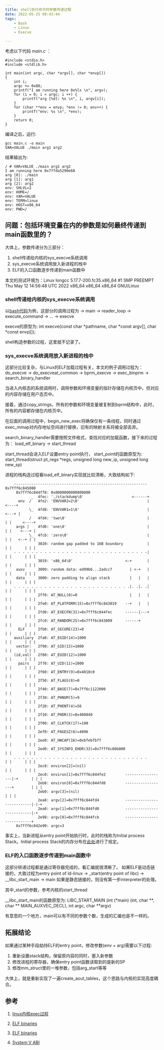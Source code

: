 ```yaml
---
title: shell执行命令时参数传递过程
date: 2022-05-25 00:43:44
tags:
    - Bash
    - Linux
    - Execve

---
```


考虑以下代码 *main.c* ：
```
#include <stdio.h>
#include <stdlib.h>

int main(int argc, char *argv[], char *envp[])
{
    int i;
    argc += 0x88;
    printf("I am running here 0x%lx \n", argv);
    for (i = 0; i < argc; i ++) {
        printf("arg [%d]: %s \n", i, argv[i]);
    }
    for (char **env = envp; *env != 0; env++) {
        printf("env: %s \n", *env);
    }
    return 0;    
}
```

编译之后，运行:
```
gcc main.c -o main
VAR=VALUE ./main arg1 arg2
```

结果输出为:
```
/ # VAR=VALUE ./main arg1 arg2
I am running here 0x7ffda5290e68 
arg [0]: ./main 
arg [1]: arg1 
arg [2]: arg2 
env: SHLVL=2 
env: HOME=/ 
env: VAR=VALUE 
env: TERM=linux 
env: HOST=x86_64 
env: PWD=/
```

## 问题：包括环境变量在内的参数是如何最终传递到main函数里的？

大体上，参数传递分为三部分：
1. shell传递给内核的sys_execve系统调用
2. sys_execve系统调用放入新进程的栈中
3. ELF的入口函数逐步传递到main函数中

本文的测试环境为：Linux longcc 5.17.7-200.fc35.x86_64 #1 SMP PREEMPT Thu May 12 14:56:48 UTC 2022 x86_64 x86_64 x86_64 GNU/Linux

### shell传递给内核的sys_execve系统调用

以[bash代码](https://github.com/bminor/bash)为例，这部分的调用过程为
-> main
    -> reader_loop
        -> execute_command
            -> ...
                -> execve

execve的原型为: int execve(const char *pathname, char *const argv[], char *const envp[]);

shell构造参数的过程，这里就不记录了。

### sys_execve系统调用放入新进程的栈中

这部分比较复杂，与Linux的ELF加载过程有关，本文的例子调用过程为：
do_execve -> do_execveat_common -> bprm_execve -> exec_binprm -> search_binary_handler

当进入内核态的系统调用时，调用参数和环境变量的指针存储在内核页中，但对应的内容存储在用户态页中。

接着，通过copy_strings，所有的参数和环境变量被复制到bprm结构中，此时，所有的内容都存储在内核页中。

在后面的调用过程中，begin_new_exec将确保仅有一条线程，同时通过exec_mmap对内存地址空间进行替换，旧有的映射关系将被全部丢弃。

search_binary_handler需要按照文件格式，查找对应的加载函数，接下来的过程为：
load_elf_binary -> start_thread

start_thread会进入ELF设置entry point执行， start_point的函数原型为: start_thread(struct pt_regs *regs, unsigned long new_ip, unsigned long new_sp)

进程的栈构造过程看load_elf_binary实现就比较清晰，大致结构如下:
```
    ------------------------------------------------------------- 0x7fff6c845000
     0x7fff6c844ff8: 0x0000000000000000
            _  4fec: './stackdump\0'                      <------+
      env  /   4fe2: 'ENVVAR2=2\0'                               |    <----+
           \_  4fd8: 'ENVVAR1=1\0'                               |   <---+ |
           /   4fd4: 'two\0'                                     |       | |     <----+
     args |    4fd0: 'one\0'                                     |       | |    <---+ |
           \_  4fcb: 'zero\0'                                    |       | |   <--+ | |
               3020: random gap padded to 16B boundary           |       | |      | | |
    - - - - - - - - - - - - - - - - - - - - - - - - - - - - - - -|       | |      | | |
               3019: 'x86_64\0'                        <-+       |       | |      | | |
     auxv      3009: random data: ed99b6...2adcc7        | <-+   |       | |      | | |
     data      3000: zero padding to align stack         |   |   |       | |      | | |
    . . . . . . . . . . . . . . . . . . . . . . . . . . .|. .|. .|       | |      | | |
               2ff0: AT_NULL(0)=0                        |   |   |       | |      | | |
               2fe0: AT_PLATFORM(15)=0x7fff6c843019    --+   |   |       | |      | | |
               2fd0: AT_EXECFN(31)=0x7fff6c844fec      ------|---+       | |      | | |
               2fc0: AT_RANDOM(25)=0x7fff6c843009      ------+           | |      | | |
      ELF      2fb0: AT_SECURE(23)=0                                     | |      | | |
    auxiliary  2fa0: AT_EGID(14)=1000                                    | |      | | |
     vector:   2f90: AT_GID(13)=1000                                     | |      | | |
    (id,val)   2f80: AT_EUID(12)=1000                                    | |      | | |
      pairs    2f70: AT_UID(11)=1000                                     | |      | | |
               2f60: AT_ENTRY(9)=0x4010c0                                | |      | | |
               2f50: AT_FLAGS(8)=0                                       | |      | | |
               2f40: AT_BASE(7)=0x7ff6c1122000                           | |      | | |
               2f30: AT_PHNUM(5)=9                                       | |      | | |
               2f20: AT_PHENT(4)=56                                      | |      | | |
               2f10: AT_PHDR(3)=0x400040                                 | |      | | |
               2f00: AT_CLKTCK(17)=100                                   | |      | | |
               2ef0: AT_PAGESZ(6)=4096                                   | |      | | |
               2ee0: AT_HWCAP(16)=0xbfebfbff                             | |      | | |
               2ed0: AT_SYSINFO_EHDR(33)=0x7fff6c86b000                  | |      | | |
    . . . . . . . . . . . . . . . . . . . . . . . . . . . . . . .        | |      | | |
               2ec8: environ[2]=(nil)                                    | |      | | |
               2ec0: environ[1]=0x7fff6c844fe2         ------------------|-+      | | |
               2eb8: environ[0]=0x7fff6c844fd8         ------------------+        | | |
               2eb0: argv[3]=(nil)                                                | | |
               2ea8: argv[2]=0x7fff6c844fd4            ---------------------------|-|-+
               2ea0: argv[1]=0x7fff6c844fd0            ---------------------------|-+
               2e98: argv[0]=0x7fff6c844fcb            ---------------------------+
     0x7fff6c842e90: argc=3
```

事实上，当新进程从entry point开始执行时，此时的栈称为Initial process Stack。Initial process Stack的内存分布在[此处](https://refspecs.linuxbase.org/elf/x86_64-abi-0.99.pdf)进行了规定。

### ELF的入口函数逐步传递到main函数中
这部分转递过程都是通过寄存器完成的，看汇编就很清晰了。
如果ELF是动态链接的，大致过程为entry point of ld-linux -> _start(entry point of libc) -> __libc_start_main -> main
如果是静态链接的，则没有第一步interpreter的处理。

其中_start的参数，参考内核的start_thread

__libc_start_main的函数原型为: LIBC_START_MAIN (int (*main) (int, char **, char ** MAIN_AUXVEC_DECL), int argc, char **argv)

有意思的一个地方，main可以有不同的参数个数，生成的汇编也是不一样的。

## 拓展结论

如果通过某种手段劫持ELF的entry point，修改参数(env + arg)需要以下过程:
1. 重新设置stack结构，保留原内容的同时，塞入新参数
2. 修改进程的寄存器，确保entry point函数读取到的是新的SP
3. 修改mm_struct里的一堆参数，包括arg_start等等

大体上，就是重新实现了一遍create_aout_tables，这个思路与内核的实现高度耦合。

## 参考

1. [linux内核exec过程 ](https://www.cnblogs.com/likaiming/p/11193697.html)

2. [ELF binaries](https://lwn.net/Articles/630727/)

3. [ELF binaries](https://lwn.net/Articles/631631/)

4. [System V ABI](https://refspecs.linuxbase.org/elf/x86_64-abi-0.99.pdf)
